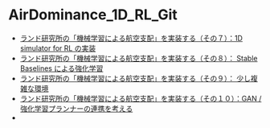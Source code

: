# AirDominance_1D_RL_Git

 - [ランド研究所の「機械学習による航空支配」を実装する（その７）：1D simulator for RL の実装]()
 - [ランド研究所の「機械学習による航空支配」を実装する（その８）： Stable Baselines による強化学習]()
 - [ランド研究所の「機械学習による航空支配」を実装する（その９）： 少し複雑な環境]()
 - [ランド研究所の「機械学習による航空支配」を実装する（その１０）：GAN / 強化学習プランナーの連携を考える]()
 - []()
